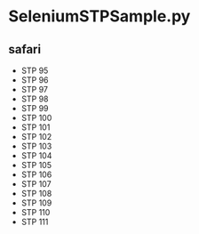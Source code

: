 # SeleniumSTPSample.py

## safari

- STP 95
- STP 96
- STP 97
- STP 98
- STP 99
- STP 100
- STP 101
- STP 102
- STP 103
- STP 104
- STP 105
- STP 106
- STP 107
- STP 108
- STP 109
- STP 110
- STP 111
